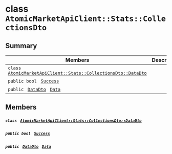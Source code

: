 # class `AtomicMarketApiClient::Stats::CollectionsDto` 

## Summary

 Members                                | Descriptions                                
----------------------------------------|---------------------------------------------
`class ` [`AtomicMarketApiClient::Stats::CollectionsDto::DataDto`](.github/workflows/documentation/md/AtomicMarketApiClient--Stats--CollectionsDto--DataDto.md#class_atomic_market_api_client_1_1_stats_1_1_collections_dto_1_1_data_dto)        | 
`public bool ` [`Success`](#class_atomic_market_api_client_1_1_stats_1_1_collections_dto_1a506fb037fbb6bfe8f254c021a2c3cfac) | 
`public ` [`DataDto`](.github/workflows/documentation/md/AtomicMarketApiClient--Stats--CollectionsDto--DataDto.md#class_atomic_market_api_client_1_1_stats_1_1_collections_dto_1_1_data_dto)` ` [`Data`](#class_atomic_market_api_client_1_1_stats_1_1_collections_dto_1a65c0779654774581967081cf3136bd84) | 

## Members

##### `class ` [`AtomicMarketApiClient::Stats::CollectionsDto::DataDto`](.github/workflows/documentation/md/AtomicMarketApiClient--Stats--CollectionsDto--DataDto.md#class_atomic_market_api_client_1_1_stats_1_1_collections_dto_1_1_data_dto) 

##### `public bool ` [`Success`](#class_atomic_market_api_client_1_1_stats_1_1_collections_dto_1a506fb037fbb6bfe8f254c021a2c3cfac) 

##### `public ` [`DataDto`](.github/workflows/documentation/md/AtomicMarketApiClient--Stats--CollectionsDto--DataDto.md#class_atomic_market_api_client_1_1_stats_1_1_collections_dto_1_1_data_dto)` ` [`Data`](#class_atomic_market_api_client_1_1_stats_1_1_collections_dto_1a65c0779654774581967081cf3136bd84) 

